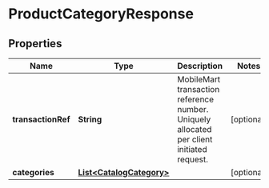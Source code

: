 
# ProductCategoryResponse

## Properties
Name | Type | Description | Notes
------------ | ------------- | ------------- | -------------
**transactionRef** | **String** | MobileMart transaction reference number. Uniquely allocated per client initiated request. |  [optional]
**categories** | [**List&lt;CatalogCategory&gt;**](CatalogCategory.md) |  |  [optional]



